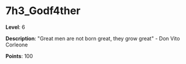 # 7h3_Godf4ther
  
**Level**: 6
  
**Description**: "Great men are not born great, they grow great" - Don Vito Corleone
  
**Points**: 100
  